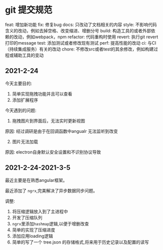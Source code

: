 # git 提交规范
feat:     增加新功能
fix:      修复bug
docs:     只改动了文档相关的内容
style:    不影响代码含义的改动，例如去掉空格、改变缩进、增删分号
build:    构造工具的或者外部依赖的改动，例如webpack，npm
refactor: 代码重构时使用
revert:   执行git revert打印的message
test:     添加测试或者修改现有测试
perf:     提高性能的改动
ci:       与CI（持续集成服务）有关的改动
chore:    不修改src或者test的其余修改，例如构建过程或辅助工具的变动

## 2021-2-24
今天主要目的:

  1. 简单实现拖拽功能并且可以查看
  2. 添加扩展程序

今天遇到的问题:

  1. 拖拽图片到界面后，无法实时更新视图

  原因: 经过调研是由于在回调函数中angualr 无法监听到改变 

  2. 图片无法加载

  原因: electron自身默认安全设置和不识别协议导致
  
## 2021-2-24-2021-3-5

最近主要是在熟悉angular框架。

最近添加了 `ngrx`,完美解决了异步数据同步问题。

调整:
  1. 将压缩逻辑放入到了主进程中
  2. 开发了压缩队列
  3. `ngrx`里添加`hashmap`逻辑,以便于增删改查
  4. 简单的实现了压缩进度
  5. 添加应用loading逻辑
  6. 简单的写了一个 tree.json 的存储格式,将来用于历史记录以及配置的读写